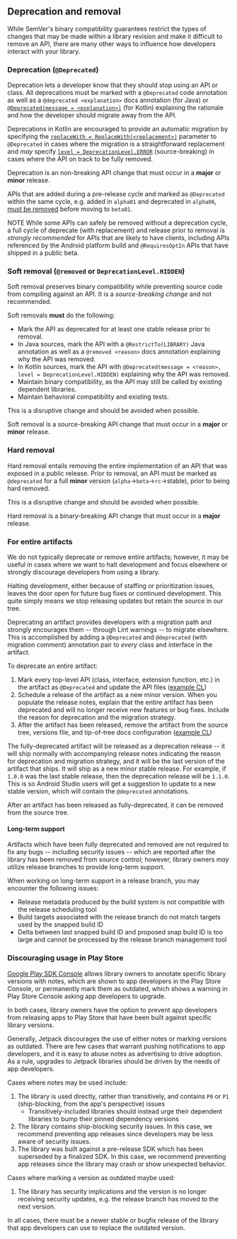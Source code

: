 ## Deprecation and removal

While SemVer's binary compatibility guarantees restrict the types of changes
that may be made within a library revision and make it difficult to remove an
API, there are many other ways to influence how developers interact with your
library.

### Deprecation (`@Deprecated`)

Deprecation lets a developer know that they should stop using an API or class.
All deprecations must be marked with a `@Deprecated` code annotation as well as
a `@deprecated <explanation>` docs annotation (for Java) or
[`@Deprecated(message = <explanation>)`](https://kotlinlang.org/api/latest/jvm/stdlib/kotlin/-deprecated/)
(for Kotlin) explaining the rationale and how the developer should migrate away
from the API.

Deprecations in Kotlin are encouraged to provide an automatic migration by
specifying the
[`replaceWith = ReplaceWith(<replacement>)`](https://kotlinlang.org/api/latest/jvm/stdlib/kotlin/-replace-with/)
parameter to `@Deprecated` in cases where the migration is a straightforward
replacement and *may* specify
[`level = DeprecationLevel.ERROR`](https://kotlinlang.org/api/latest/jvm/stdlib/kotlin/-deprecation-level/)
(source-breaking) in cases where the API on track to be fully removed.

Deprecation is an non-breaking API change that must occur in a **major** or
**minor** release.

APIs that are added during a pre-release cycle and marked as `@Deprecated`
within the same cycle, e.g. added in `alpha01` and deprecated in `alpha06`,
[must be removed](/company/teams/androidx/versioning.md#beta-checklist) before
moving to `beta01`.

NOTE While some APIs can safely be removed without a deprecation cycle, a full
cycle of deprecate (with replacement) and release prior to removal is *strongly
recommended* for APIs that are likely to have clients, including APIs referenced
by the Android platform build and `@RequiresOptIn` APIs that have shipped
in a public beta.

### Soft removal (`@removed` or `DeprecationLevel.HIDDEN`)

Soft removal preserves binary compatibility while preventing source code from
compiling against an API. It is a *source-breaking change* and not recommended.

Soft removals **must** do the following:

*   Mark the API as deprecated for at least one stable release prior to removal.
*   In Java sources, mark the API with a `@RestrictTo(LIBRARY)` Java annotation
    as well as a `@removed <reason>` docs annotation explaining why the API was
    removed.
*   In Kotlin sources, mark the API with `@Deprecated(message = <reason>,
    level = DeprecationLevel.HIDDEN)` explaining why the API was removed.
*   Maintain binary compatibility, as the API may still be called by existing
    dependent libraries.
*   Maintain behavioral compatibility and existing tests.

This is a disruptive change and should be avoided when possible.

Soft removal is a source-breaking API change that must occur in a **major** or
**minor** release.

### Hard removal

Hard removal entails removing the entire implementation of an API that was
exposed in a public release. Prior to removal, an API must be marked as
`@deprecated` for a full **minor** version (`alpha`->`beta`->`rc`->stable),
prior to being hard removed.

This is a disruptive change and should be avoided when possible.

Hard removal is a binary-breaking API change that must occur in a **major**
release.

### For entire artifacts

We do not typically deprecate or remove entire artifacts; however, it may be
useful in cases where we want to halt development and focus elsewhere or
strongly discourage developers from using a library.

Halting development, either because of staffing or prioritization issues, leaves
the door open for future bug fixes or continued development. This quite simply
means we stop releasing updates but retain the source in our tree.

Deprecating an artifact provides developers with a migration path and strongly
encourages them -- through Lint warnings -- to migrate elsewhere. This is
accomplished by adding a `@Deprecated` and `@deprecated` (with migration
comment) annotation pair to *every* class and interface in the artifact.

To deprecate an entire artifact:

1.  Mark every top-level API (class, interface, extension function, etc.) in the
    artifact as `@Deprecated` and update the API files
    ([example CL](https://android-review.googlesource.com/c/platform/frameworks/support/+/1938773))
1.  Schedule a release of the artifact as a new minor version. When you populate
    the release notes, explain that the entire artifact has been deprecated and
    will no longer receive new features or bug fixes. Include the reason for
    deprecation and the migration strategy.
1.  After the artifact has been released, remove the artifact from the source
    tree, versions file, and tip-of-tree docs configuration
    ([example CL](https://android-review.googlesource.com/c/platform/frameworks/support/+/2061731/))

The fully-deprecated artifact will be released as a deprecation release -- it
will ship normally with accompanying release notes indicating the reason for
deprecation and migration strategy, and it will be the last version of the
artifact that ships. It will ship as a new minor stable release. For example, if
`1.0.0` was the last stable release, then the deprecation release will be
`1.1.0`. This is so Android Studio users will get a suggestion to update to a
new stable version, which will contain the `@deprecated` annotations.

After an artifact has been released as fully-deprecated, it can be removed from
the source tree.

#### Long-term support

Artifacts which have been fully deprecated and removed are not required to fix
any bugs -- including security issues -- which are reported after the library
has been removed from source control; however, library owners *may* utilize
release branches to provide long-term support.

When working on long-term support in a release branch, you may encounter the
following issues:

-   Release metadata produced by the build system is not compatible with the
    release scheduling tool
-   Build targets associated with the release branch do not match targets used
    by the snapped build ID
-   Delta between last snapped build ID and proposed snap build ID is too large
    and cannot be processed by the release branch management tool

### Discouraging usage in Play Store

[Google Play SDK Console](https://play.google.com/sdk-console/) allows library
owners to annotate specific library versions with notes, which are shown to app
developers in the Play Store Console, or permanently mark them as outdated,
which shows a warning in Play Store Console asking app developers to upgrade.

In both cases, library owners have the option to prevent app developers from
releasing apps to Play Store that have been built against specific library
versions.

Generally, Jetpack discourages the use of either notes or marking versions as
outdated. There are few cases that warrant pushing notifications to app
developers, and it is easy to abuse notes as advertising to drive adoption. As a
rule, upgrades to Jetpack libraries should be driven by the needs of app
developers.

Cases where notes may be used include:

1.  The library is used directly, rather than transitively, and contains `P0` or
    `P1` (ship-blocking, from the app's perspective) issues
    -   Transitively-included libraries should instead urge their dependent
        libraries to bump their pinned dependency versions
1.  The library contains ship-blocking security issues. In this case, we
    recommend preventing app releases since developers may be less aware of
    security issues.
1.  The library was built against a pre-release SDK which has been superseded by
    a finalized SDK. In this case, we recommend preventing app releases since
    the library may crash or show unexpected behavior.

Cases where marking a version as outdated maybe used:

1.  The library has security implications and the version is no longer receiving
    security updates, e.g. the release branch has moved to the next version.

In all cases, there must be a newer stable or bugfix release of the library that
app developers can use to replace the outdated version.
